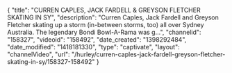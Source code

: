 {
    "title": "CURREN CAPLES, JACK FARDELL & GREYSON FLETCHER SKATING IN SY",
    "description": "Curren Caples, Jack Fardell and Greyson Fletcher skating up a storm (in-between storms, too) all over Sydney Australia. The legendary Bondi Bowl-A-Rama was g...",
    "channelid": "158327",
    "videoid": "158492",
    "date_created": "1398292484",
    "date_modified": "1418181330",
    "type": "captivate",
    "layout": "channelVideo",
    "url": "\/hurley\/curren-caples-jack-fardell-greyson-fletcher-skating-in-sy\/158327-158492"
}